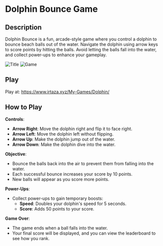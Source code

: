 # Dolphin Bounce Game

## Description

Dolphin Bounce is a fun, arcade-style game where you control a dolphin to bounce beach balls out of the water. Navigate the dolphin using arrow keys to score points by hitting the balls. Avoid letting the balls fall into the water, and collect power-ups to enhance your gameplay.

![Title](https://www.irtaza.xyz/My-Games/Dolphin/Images/Title.png)
![Game](https://www.irtaza.xyz/My-Games/Dolphin/Images/Dolphin.png)

## Play

Play at: https://www.irtaza.xyz/My-Games/Dolphin/

## How to Play

**Controls**:

- **Arrow Right**: Move the dolphin right and flip it to face right.
- **Arrow Left**: Move the dolphin left without flipping.
- **Arrow Up**: Make the dolphin jump out of the water.
- **Arrow Down**: Make the dolphin dive into the water.

**Objective**:

- Bounce the balls back into the air to prevent them from falling into the water.
- Each successful bounce increases your score by 10 points.
- New balls will appear as you score more points.

**Power-Ups**:

- Collect power-ups to gain temporary boosts:
  - **Speed**: Doubles your dolphin's speed for 5 seconds.
  - **Score**: Adds 50 points to your score.

**Game Over**:

- The game ends when a ball falls into the water.
- Your final score will be displayed, and you can view the leaderboard to see how you rank.
